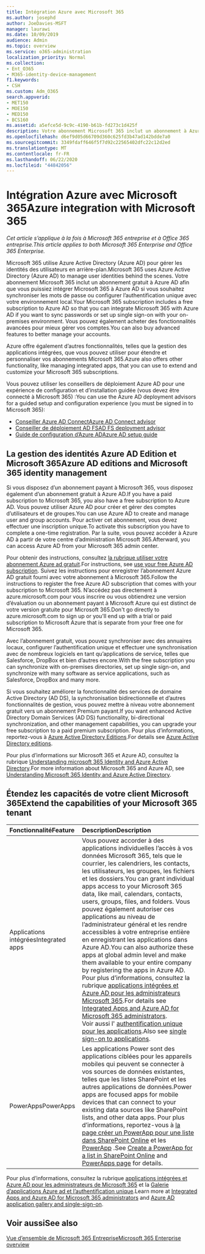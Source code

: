 ```yaml
---
title: Intégration Azure avec Microsoft 365
ms.author: josephd
author: JoeDavies-MSFT
manager: laurawi
ms.date: 10/09/2019
audience: Admin
ms.topic: overview
ms.service: o365-administration
localization_priority: Normal
ms.collection:
- Ent_O365
- M365-identity-device-management
f1.keywords:
- CSH
ms.custom: Adm_O365
search.appverid:
- MET150
- MOE150
- MED150
- BCS160
ms.assetid: a5efce5d-9c9c-4190-b61b-fd273c1d425f
description: Votre abonnement Microsoft 365 inclut un abonnement à Azure AD. Intégrez Microsoft 365 à Azure AD si vous voulez une synchronisation de mot de passe ou une authentification unique avec votre environnement local.
ms.openlocfilehash: d6ef9d05d66709d360c625fd3b47ad142bdde7a0
ms.sourcegitcommit: 3349fdaff646f5f7d92c22565402dfc22c12d2ed
ms.translationtype: MT
ms.contentlocale: fr-FR
ms.lasthandoff: 06/22/2020
ms.locfileid: "44842056"
---
```

# <a name="azure-integration-with-microsoft-365"></a><span data-ttu-id="910e0-104">Intégration Azure avec Microsoft 365</span><span class="sxs-lookup"><span data-stu-id="910e0-104">Azure integration with Microsoft 365</span></span>

<span data-ttu-id="910e0-105">*Cet article s’applique à la fois à Microsoft 365 entreprise et à Office 365 entreprise.*</span><span class="sxs-lookup"><span data-stu-id="910e0-105">*This article applies to both Microsoft 365 Enterprise and Office 365 Enterprise.*</span></span>

<span data-ttu-id="910e0-106">Microsoft 365 utilise Azure Active Directory (Azure AD) pour gérer les identités des utilisateurs en arrière-plan.</span><span class="sxs-lookup"><span data-stu-id="910e0-106">Microsoft 365 uses Azure Active Directory (Azure AD) to manage user identities behind the scenes.</span></span> <span data-ttu-id="910e0-107">Votre abonnement Microsoft 365 inclut un abonnement gratuit à Azure AD afin que vous puissiez intégrer Microsoft 365 à Azure AD si vous souhaitez synchroniser les mots de passe ou configurer l’authentification unique avec votre environnement local.</span><span class="sxs-lookup"><span data-stu-id="910e0-107">Your Microsoft 365 subscription includes a free subscription to Azure AD so that you can integrate Microsoft 365 with Azure AD if you want to sync passwords or set up single sign-on with your on-premises environment.</span></span> <span data-ttu-id="910e0-108">Vous pouvez également acheter des fonctionnalités avancées pour mieux gérer vos comptes.</span><span class="sxs-lookup"><span data-stu-id="910e0-108">You can also buy advanced features to better manage your accounts.</span></span>
  
<span data-ttu-id="910e0-109">Azure offre également d’autres fonctionnalités, telles que la gestion des applications intégrées, que vous pouvez utiliser pour étendre et personnaliser vos abonnements Microsoft 365.</span><span class="sxs-lookup"><span data-stu-id="910e0-109">Azure also offers other functionality, like managing integrated apps, that you can use to extend and customize your Microsoft 365 subscriptions.</span></span>
  
<span data-ttu-id="910e0-110">Vous pouvez utiliser les conseillers de déploiement Azure AD pour une expérience de configuration et d’installation guidée (vous devez être connecté à Microsoft 365) :</span><span class="sxs-lookup"><span data-stu-id="910e0-110">You can use the Azure AD deployment advisors for a guided setup and configuration experience (you must be signed in to Microsoft 365):</span></span>

 - [<span data-ttu-id="910e0-111">Conseiller Azure AD Connect</span><span class="sxs-lookup"><span data-stu-id="910e0-111">Azure AD Connect advisor</span></span>](https://aka.ms/aadconnectpwsync)
 - [<span data-ttu-id="910e0-112">Conseiller de déploiement AD FS</span><span class="sxs-lookup"><span data-stu-id="910e0-112">AD FS deployment advisor</span></span>](https://aka.ms/adfsguidance)
 - [<span data-ttu-id="910e0-113">Guide de configuration d’Azure AD</span><span class="sxs-lookup"><span data-stu-id="910e0-113">Azure AD setup guide</span></span>](https://aka.ms/aadpguidance)
  
## <a name="azure-ad-editions-and-microsoft-365-identity-management"></a><span data-ttu-id="910e0-114">La gestion des identités Azure AD Edition et Microsoft 365</span><span class="sxs-lookup"><span data-stu-id="910e0-114">Azure AD editions and Microsoft 365 identity management</span></span>

<span data-ttu-id="910e0-115">Si vous disposez d’un abonnement payant à Microsoft 365, vous disposez également d’un abonnement gratuit à Azure AD.</span><span class="sxs-lookup"><span data-stu-id="910e0-115">If you have a paid subscription to Microsoft 365, you also have a free subscription to Azure AD.</span></span> <span data-ttu-id="910e0-116">Vous pouvez utiliser Azure AD pour créer et gérer des comptes d’utilisateurs et de groupes.</span><span class="sxs-lookup"><span data-stu-id="910e0-116">You can use Azure AD to create and manage user and group accounts.</span></span> <span data-ttu-id="910e0-117">Pour activer cet abonnement, vous devez effectuer une inscription unique.</span><span class="sxs-lookup"><span data-stu-id="910e0-117">To activate this subscription you have to complete a one-time registration.</span></span> <span data-ttu-id="910e0-118">Par la suite, vous pouvez accéder à Azure AD à partir de votre centre d’administration Microsoft 365.</span><span class="sxs-lookup"><span data-stu-id="910e0-118">Afterward, you can access Azure AD from your Microsoft 365 admin center.</span></span> 

<span data-ttu-id="910e0-119">Pour obtenir des instructions, consultez [la rubrique utiliser votre abonnement Azure ad gratuit](https://go.microsoft.com/fwlink/p/?LinkId=617127).</span><span class="sxs-lookup"><span data-stu-id="910e0-119">For instructions, see [use your free Azure AD subscription](https://go.microsoft.com/fwlink/p/?LinkId=617127).</span></span> <span data-ttu-id="910e0-120">Suivez les instructions pour enregistrer l’abonnement Azure AD gratuit fourni avec votre abonnement à Microsoft 365.</span><span class="sxs-lookup"><span data-stu-id="910e0-120">Follow the instructions to register the free Azure AD subscription that comes with your subscription to Microsoft 365.</span></span> <span data-ttu-id="910e0-121">N’accédez pas directement à azure.microsoft.com pour vous inscrire ou vous obtiendrez une version d’évaluation ou un abonnement payant à Microsoft Azure qui est distinct de votre version gratuite pour Microsoft 365.</span><span class="sxs-lookup"><span data-stu-id="910e0-121">Don't go directly to azure.microsoft.com to sign up or you'll end up with a trial or paid subscription to Microsoft Azure that is separate from your free one for Microsoft 365.</span></span> 
  
<span data-ttu-id="910e0-122">Avec l’abonnement gratuit, vous pouvez synchroniser avec des annuaires locaux, configurer l’authentification unique et effectuer une synchronisation avec de nombreux logiciels en tant qu’applications de service, telles que Salesforce, DropBox et bien d’autres encore.</span><span class="sxs-lookup"><span data-stu-id="910e0-122">With the free subscription you can synchronize with on-premises directories, set up single sign-on, and synchronize with many software as service applications, such as Salesforce, DropBox and many more.</span></span>
  
<span data-ttu-id="910e0-123">Si vous souhaitez améliorer la fonctionnalité des services de domaine Active Directory (AD DS), la synchronisation bidirectionnelle et d’autres fonctionnalités de gestion, vous pouvez mettre à niveau votre abonnement gratuit vers un abonnement Premium payant.</span><span class="sxs-lookup"><span data-stu-id="910e0-123">If you want enhanced Active Directory Domain Services (AD DS) functionality, bi-directional synchronization, and other management capabilities, you can upgrade your free subscription to a paid premium subscription.</span></span> <span data-ttu-id="910e0-124">Pour plus d’informations, reportez-vous à [Azure Active Directory Editions](https://azure.microsoft.com/pricing/details/active-directory/).</span><span class="sxs-lookup"><span data-stu-id="910e0-124">For details see [Azure Active Directory editions](https://azure.microsoft.com/pricing/details/active-directory/).</span></span>
  
<span data-ttu-id="910e0-125">Pour plus d’informations sur Microsoft 365 et Azure AD, consultez la rubrique [Understanding microsoft 365 Identity and Azure Active Directory](about-office-365-identity.md).</span><span class="sxs-lookup"><span data-stu-id="910e0-125">For more information about Microsoft 365 and Azure AD, see [Understanding Microsoft 365 Identity and Azure Active Directory](about-office-365-identity.md).</span></span>
  
## <a name="extend-the-capabilities-of-your-microsoft-365-tenant"></a><span data-ttu-id="910e0-126">Étendez les capacités de votre client Microsoft 365</span><span class="sxs-lookup"><span data-stu-id="910e0-126">Extend the capabilities of your Microsoft 365 tenant</span></span>

|<span data-ttu-id="910e0-127">**Fonctionnalité**</span><span class="sxs-lookup"><span data-stu-id="910e0-127">**Feature**</span></span>|<span data-ttu-id="910e0-128">**Description**</span><span class="sxs-lookup"><span data-stu-id="910e0-128">**Description**</span></span>|
|:-----|:-----|
|<span data-ttu-id="910e0-129">Applications intégrées</span><span class="sxs-lookup"><span data-stu-id="910e0-129">Integrated apps</span></span>  <br/> |<span data-ttu-id="910e0-130">Vous pouvez accorder à des applications individuelles l’accès à vos données Microsoft 365, tels que le courrier, les calendriers, les contacts, les utilisateurs, les groupes, les fichiers et les dossiers.</span><span class="sxs-lookup"><span data-stu-id="910e0-130">You can grant individual apps access to your Microsoft 365 data, like mail, calendars, contacts, users, groups, files, and folders.</span></span> <span data-ttu-id="910e0-131">Vous pouvez également autoriser ces applications au niveau de l’administrateur général et les rendre accessibles à votre entreprise entière en enregistrant les applications dans Azure AD.</span><span class="sxs-lookup"><span data-stu-id="910e0-131">You can also authorize these apps at global admin level and make them available to your entire company by registering the apps in Azure AD.</span></span> <span data-ttu-id="910e0-132">Pour plus d’informations, consultez la rubrique [applications intégrées et Azure AD pour les administrateurs Microsoft 365](https://support.office.com/article/cb2250e3-451e-416f-bf4e-363549652c2a).</span><span class="sxs-lookup"><span data-stu-id="910e0-132">For details see [Integrated Apps and Azure AD for Microsoft 365 administrators](https://support.office.com/article/cb2250e3-451e-416f-bf4e-363549652c2a).</span></span>  <br/> <span data-ttu-id="910e0-133">Voir aussi l' [authentification unique pour les applications](https://go.microsoft.com/fwlink/p/?LinkId=698604).</span><span class="sxs-lookup"><span data-stu-id="910e0-133">Also see [single sign-on to applications](https://go.microsoft.com/fwlink/p/?LinkId=698604).</span></span>  <br/> |
|<span data-ttu-id="910e0-134">PowerApps</span><span class="sxs-lookup"><span data-stu-id="910e0-134">PowerApps</span></span>  <br/> | <span data-ttu-id="910e0-135">Les applications Power sont des applications ciblées pour les appareils mobiles qui peuvent se connecter à vos sources de données existantes, telles que les listes SharePoint et les autres applications de données.</span><span class="sxs-lookup"><span data-stu-id="910e0-135">Power apps are focused apps for mobile devices that can connect to your existing data sources like SharePoint lists, and other data apps.</span></span> <span data-ttu-id="910e0-136">Pour plus d’informations, reportez-vous à [la page créer un PowerApp pour une liste dans SharePoint Online](https://support.office.com/article/9338b2d2-67ac-4b81-8e67-97da27e5e9ab) et les [PowerApp](https://powerapps.microsoft.com/) .</span><span class="sxs-lookup"><span data-stu-id="910e0-136">See [Create a PowerApp for a list in SharePoint Online](https://support.office.com/article/9338b2d2-67ac-4b81-8e67-97da27e5e9ab) and [PowerApps page](https://powerapps.microsoft.com/) for details.</span></span>  <br/> |
   
<span data-ttu-id="910e0-137">Pour plus d’informations, consultez la rubrique [applications intégrées et Azure AD pour les administrateurs de Microsoft 365](integrated-apps-and-azure-ads.md) et la [Galerie d’applications Azure ad et l’authentification unique](https://docs.microsoft.com/azure/active-directory/manage-apps/what-is-single-sign-on).</span><span class="sxs-lookup"><span data-stu-id="910e0-137">Learn more at [Integrated Apps and Azure AD for Microsoft 365 administrators](integrated-apps-and-azure-ads.md) and [Azure AD application gallery and single-sign-on](https://docs.microsoft.com/azure/active-directory/manage-apps/what-is-single-sign-on).</span></span>

## <a name="see-also"></a><span data-ttu-id="910e0-138">Voir aussi</span><span class="sxs-lookup"><span data-stu-id="910e0-138">See also</span></span>

[<span data-ttu-id="910e0-139">Vue d’ensemble de Microsoft 365 Entreprise</span><span class="sxs-lookup"><span data-stu-id="910e0-139">Microsoft 365 Enterprise overview</span></span>](https://docs.microsoft.com/microsoft-365/enterprise/microsoft-365-overview)
